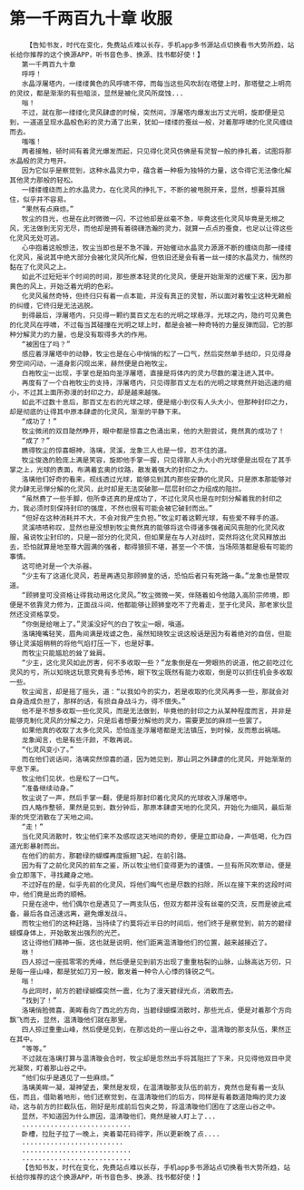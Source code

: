# 第一千两百九十章 收服
        【告知书友，时代在变化，免费站点难以长存，手机app多书源站点切换看书大势所趋，站长给你推荐的这个换源APP，听书音色多、换源、找书都好使！】
       第一千两百九十章
       呼呼！
       水晶浮屠塔内，一缕缕黄色的风呼啸不停，而每当这些风吹刮在塔壁上时，那塔壁之上明亮的灵纹，都是渐渐的有些暗淡，显然是被化灵风所腐蚀...
       嗡！
       不过，就在那一缕缕化灵风肆虐的时候，突然间，浮屠塔内爆发出万丈光明，旋即便是见到，一道道呈现水晶般色彩的灵力涌了出来，犹如一缕缕的蚕丝一般，对着那呼啸的化灵风缠绕而去。
       嗤嗤！
       两者接触，顿时间有着灵光爆发而起，只见得化灵风仿佛是有灵智一般的挣扎着，试图将那水晶般的灵力甩开。
       因为它似乎是察觉到，这种水晶灵力中，蕴含着一种极为独特的力量，这令得它无法像化解其他灵力那般的轻松。
       一缕缕缠绕而上的水晶灵力，在化灵风的挣扎下，不断的被甩脱开来，显然，想要将其捆住，似乎并不容易。
       “果然有点麻烦。”
       牧尘的目光，也是在此时微微一闪，不过他却是丝毫不急，毕竟这些化灵风毕竟是无根之风，无法做到无穷无尽，而他却是拥有着磅礴浩瀚的灵力，就算一点点的蚕食，也足以让得这些化灵风无处可逃。
       心中抱着这般想法，牧尘当即也是不急不躁，开始催动水晶灵力源源不断的缠绕向那一缕缕化灵风，虽说其中绝大部分会被化灵风所化解，但依旧还是会有着一丝一缕的水晶灵力，悄然的黏在了化灵风之上。
       如此不过短短半个时间的时间，那些原本轻灵的化灵风，便是开始渐渐的迟缓下来，因为那黄色的风上，开始泛着光明的色彩。
       化灵风虽然奇特，但终归只有着一点本能，并没有真正的灵智，所以面对着牧尘这种无赖般的纠缠，它终归是无法逃脱。
       到得最后，浮屠塔内，只见得一颗约莫百丈左右的光明之球悬浮，光球之内，隐约可见黄色的化灵风在呼啸，不过每当其碰撞在光明之球上时，都是会被一种奇特的力量反弹而回，它的那种分解灵力的力量，也是没有取得多大的作用。
       “被困住了吗？”
       感应着浮屠塔中的动静，牧尘也是在心中悄悄的松了一口气，然后突然单手结印，只见得身旁空间闪动，一道身影闪现出来，赫然便是白袍牧尘。
       白袍牧尘一出现，手掌也是拍向圣浮屠塔，直接是将体内的灵力尽数的灌注进入其中。
       再度有了一个白袍牧尘的支持，浮屠塔内，只见得那百丈左右的光明之球竟然开始迅速的缩小，不过其上面所弥漫的封印之力，却是越来越强。
       如此不过数十息后，那百丈左右的光球之球，便是缩小到仅有人头大小，但那种封印之力，却是彻底的让得其中原本肆虐的化灵风，渐渐的平静下来。
       “成功了！”
       牧尘微闭的双目陡然睁开，眼中都是惊喜之色涌出来，他的大胆尝试，竟然真的成功了！
       “成了？”
       瞧得牧尘的惊喜眼神，洛璃，灵溪，龙象三人也是一惊，忍不住的道。
       牧尘俊逸的脸庞上满是笑容，旋即他手掌一握，只见得那人头大小的光球便是出现在了其手掌之上，光球的表面，布满着玄奥的纹路，散发着强大的封印之力。
       洛璃他们好奇的看来，视线透过光球，能够见到其内那些安静的化灵风，只是原本那能够对灵力肆无忌惮分解的化灵风，此时却是无法突破那一层层封印之力组成的阻拦。
       “虽然费了一些手脚，但所幸还真的是成功了，不过化灵风也是在时刻分解着我的封印之力，我必须时刻保持封印的强度，不然也很有可能会被它破封而出。”
       “但好在这种消耗并不大，不会对我产生负担。”牧尘盯着这颗光球，有些爱不释手的道。
       灵溪啧啧称叹，显然也是没想到牧尘竟然真的能够将这令得诸多强者闻风丧胆的化灵风收服，虽说牧尘封印的，只是一部分的化灵风，但如果是在与人对战时，突然将这化灵风释放出去，恐怕就算是地至尊大圆满的强者，都得狼狈不堪，甚至一个不慎，当场陨落都是极有可能的事情。
       这可绝对是一个大杀器。
       “少主有了这道化灵风，若是再遇见那顾狮皇的话，恐怕后者只有死路一条。”龙象也是赞叹道。
       “顾狮皇可没资格让得我动用这化灵风。”牧尘微微一笑，伴随着如今他踏入高阶宗师境，即便是不依靠灵力修为，正面战斗间，他都能够让顾狮皇吃不了兜着走，至于化灵风，那老家伙显然还没资格享受。
       “你倒是给喘上了。”灵溪没好气的白了牧尘一眼，嗔道。
       洛璃掩嘴轻笑，眉角间满是戏谑之色，虽然知晓牧尘说这般话是因为有着绝对的自信，但能够让灵溪姐稍稍的将他气焰打压一下，也是好事。
       而牧尘只能尴尬的耸了耸肩。
       “少主，这化灵风如此厉害，何不多收取一些？”龙象倒是在一旁眼热的说道，他之前吃过化灵风的亏，所以知晓这玩意究竟有多恐怖，眼下牧尘既然有能力收取，倒是可以抓住机会多收取一些。
       牧尘闻言，却是摇了摇头，道：“以我如今的实力，若是收取的化灵风再多一些，那就会对自身造成负担了，那样的话，有损自身战斗力，得不偿失。”
       他不是不想多收取一些化灵风，而是无法做到，毕竟他的封印之力从某种程度而言，并非是能够克制化灵风的分解之力，只是后者想要分解他的灵力，需要更加的麻烦一些罢了。
       如果他真的收取了太多化灵风，恐怕连圣浮屠塔都是无法镇压，到时候，反而惹出祸端。
       龙象闻言，也是有些汗颜，不敢再说。
       “化灵风变小了。”
       而在他们说话间，洛璃突然惊喜的道，因为她见到，那山洞之外肆虐的化灵风，开始渐渐的平息下来。
       牧尘他们见状，也是松了一口气。
       “准备继续动身。”
       牧尘说了一声，然后手掌一翻，便是将那封印着化灵风的光球收入浮屠塔中。
       四人略作整顿，果然是见到，数分钟后，那原本肆虐天地的化灵风，开始化为细风，最后渐渐的凭空消散在了天地之间。
       “走！”
       当化灵风消散时，牧尘他们来不及感叹这天地间的奇妙，便是立即动身，一声低喝，化为四道光影暴射而出。
       在他们的前方，那碧绿的蝴蝶再度振翅飞起，在前引路。
       因为有了之前化灵风的前车之鉴，所以牧尘他们变得更为的谨慎，一旦有所风吹草动，便是会立即落下，寻找藏身之地。
       不过好在的是，似乎先前的化灵风，将他们晦气也是尽数的扫除，所以在接下来的这段时间中，他们竟是出奇的顺畅。
       只是在途中，他们偶尔也是遇见了一两支队伍，但双方都并没有丝毫的交流，反而是彼此戒备，最后各自迅速远离，避免爆发战斗。
       而牧尘他们的这种赶路，当持续了约莫将近半日的时间后，他们终于是察觉到，前方的碧绿蝴蝶身体上，开始散发出强烈的光芒。
       这让得他们精神一振，这也就是说明，他们距离温清璇他们的位置，越来越接近了。
       咻！
       四人掠过一座孤零零的秃峰，然后便是见到前方出现了重重枯裂的山脉，山脉高达万仞，只是每一座山峰，都是犹如刀刃一般，散发着一种令人心悸的锋锐之气。
       嗡！
       与此同时，前方的碧绿蝴蝶突然一震，化为了漫天碧绿光点，消散而去。
       “找到了！”
       洛璃俏脸微喜，美眸看向了西北的方向，当碧绿蝴蝶消散时，那些光点，便是对着那个方向飘飞而去，显然，温清璇他们就在那里。
       四人掠过重重山峰，然后便是见到，在那远处的一座山谷之中，温清璇的那支队伍，果然正在其中。
       “等等。”
       不过就在洛璃打算与温清璇会合时，牧尘却是忽然出手将其阻拦了下来，只见得他双目中灵光凝聚，盯着那山谷之中。
       “他们似乎是遇见了一些麻烦。”
       洛璃美眸一凝，凝神望去，果然是发现，在温清璇那支队伍的前方，竟然也是有着一支队伍，而且，借助着地形，他们还察觉到，在温清璇他们的后方，同样是有着数道隐晦的灵力波动，这与前方的拦截队伍，刚好是形成前后包夹之势，将温清璇他们困在了这座山谷之中。
       显然，不知道因为什么原因，温清璇他们，竟然是被人盯上了...
       ...........................
       卧槽，拉肚子拉了一晚上，夹着菊花码得字，所以更新晚了点....
       .........................
       ...........................
       ...........................
       【告知书友，时代在变化，免费站点难以长存，手机app多书源站点切换看书大势所趋，站长给你推荐的这个换源APP，听书音色多、换源、找书都好使！】